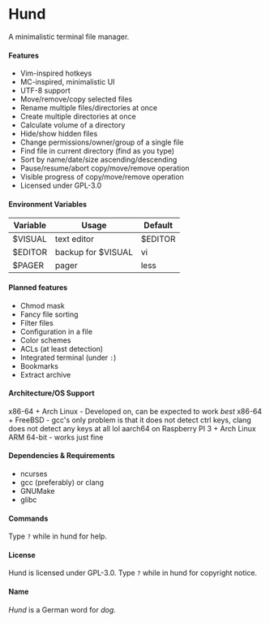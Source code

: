 # Hund
A minimalistic terminal file manager.
#### Features
- Vim-inspired hotkeys
- MC-inspired, minimalistic UI
- UTF-8 support
- Move/remove/copy selected files
- Rename multiple files/directories at once
- Create multiple directories at once
- Calculate volume of a directory
- Hide/show hidden files
- Change permissions/owner/group of a single file
- Find file in current directory (find as you type)
- Sort by name/date/size ascending/descending
- Pause/resume/abort copy/move/remove operation
- Visible progress of copy/move/remove operation
- Licensed under GPL-3.0
#### Environment Variables
| Variable | Usage              | Default |
| -------- | ------------------ | ------- |
| $VISUAL  | text editor        | $EDITOR |
| $EDITOR  | backup for $VISUAL | vi      |
| $PAGER   | pager              | less    |
#### Planned features
- Chmod mask
- Fancy file sorting
- Filter files
- Configuration in a file
- Color schemes
- ACLs (at least detection)
- Integrated terminal (under `:`)
- Bookmarks
- Extract archive
#### Architecture/OS Support
x86-64 + Arch Linux - Developed on, can be expected to work *best*
x86-64 + FreeBSD - gcc's only problem is that it does not detect ctrl keys, clang does not detect any keys at all lol
aarch64 on Raspberry PI 3 + Arch Linux ARM 64-bit - works just fine
#### Dependencies & Requirements
- ncurses
- gcc (preferably) or clang
- GNUMake
- glibc
#### Commands
Type `?` while in hund for help.
#### License
Hund is licensed under GPL-3.0.
Type `?` while in hund for copyright notice.
#### Name
_Hund_ is a German word for _dog_.
